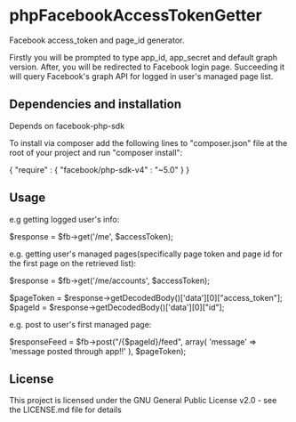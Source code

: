 # phpFacebookAccessTokenGetter
Facebook access_token and page_id generator.
  
  Firstly you will be prompted to type app_id, app_secret and default graph version. After, you will be redirected to Facebook login page. Succeeding it will query Facebook's graph API for logged in user's managed page list.  

## Dependencies and installation
  Depends on facebook-php-sdk

  To install via composer add the following lines to "composer.json" file at the root of your project and run "composer install":

  {
    "require" : {
      "facebook/php-sdk-v4" : "~5.0"
    }
  }

## Usage

e.g getting logged user's info:

  $response = $fb->get('/me', $accessToken); 

e.g. getting user's managed pages(specifically page token and page id for the first page on the retrieved list):

  $response = $fb->get('/me/accounts', $accessToken);
  
  $pageToken = $response->getDecodedBody()['data'][0]["access_token"];  
  $pageId = $response->getDecodedBody()['data'][0]["id"];

e.g. post to user's first managed page:

  $responseFeed = $fb->post("/{$pageId}/feed", array(
            'message' => 'message posted through app!!'
        ), $pageToken);

## License

  This project is licensed under the GNU General Public License v2.0 - see the LICENSE.md file for details



